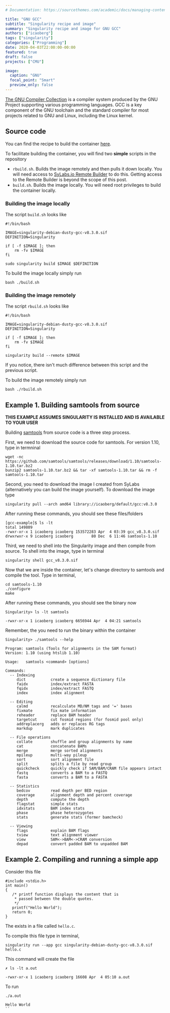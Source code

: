 ```yaml
---
# Documentation: https://sourcethemes.com/academic/docs/managing-content/

title: "GNU GCC"
subtitle: "Singularity recipe and image"
summary: "Singularity recipe and image for GNU GCC"
authors: ["icaoberg"]
tags: ["singularity"]
categories: ["Programming"]
date: 2020-04-03T22:00:00-00:00
featured: true
draft: false
projects: ["CMU"]

image:
  caption: "GNU"
  focal_point: "Smart"
  preview_only: false
---
```


[The GNU Compiler Collection](https://gcc.gnu.org/) is a compiler system produced by the GNU Project supporting various programming languages. GCC is a key component of the GNU toolchain and the standard compiler for most projects related to GNU and Linux, including the Linux kernel. 

## Source code
You can find the recipe to build the container [here](https://github.com/icaoberg/singularity-gcc).

To facilitate building the container, you will find two **simple** scripts in the repository

* `rbuild.sh`. Builds the image remotely and then pulls it down locally. You will need access to [SyLabs.io Remote Builder](https://cloud.sylabs.io/builder) to do this. Getting access to the Remote Builder is beyond the scope of this post.
* `build.sh`. Builds the image locally. You will need root privileges to build the container locally.

### Building the image locally

The script `build.sh` looks like

```
#!/bin/bash

IMAGE=singularity-debian-dusty-gcc-v8.3.0.sif
DEFINITION=Singularity

if [ -f $IMAGE ]; then
	rm -fv $IMAGE
fi

sudo singularity build $IMAGE $DEFINITION
```

To build the image locally simply run

```
bash ./build.sh
```

### Building the image remotely

The script `rbuild.sh` looks like

```
#!/bin/bash

IMAGE=singularity-debian-dusty-gcc-v8.3.0.sif
DEFINITION=Singularity

if [ -f $IMAGE ]; then
	rm -fv $IMAGE
fi

singularity build --remote $IMAGE
```

If you notice, there isn't much difference between this script and the previous script.

To build the image remotely simply run

```
bash ./rbuild.sh
```

## Example 1. Building samtools from source
**THIS EXAMPLE ASSUMES SINGULARITY IS INSTALLED AND IS AVAILABLE TO YOUR USER**

Building [samtools](https://github.com/samtools/) from source code is a three step process.

First, we need to download the source code for samtools. For version 1.10, type in termninal

```
wget -nc https://github.com/samtools/samtools/releases/download/1.10/samtools-1.10.tar.bz2
bunzip2 samtools-1.10.tar.bz2 && tar -xf samtools-1.10.tar && rm -f samtools-1.10.tar
```

Second, you need to download the image I created from SyLabs (alternatively you can build the image yourself). To download the image type

```
singularity pull --arch amd64 library://icaoberg/default/gcc:v8.3.0
```

After running these commands, you should see these files/folders

```
[gcc-example]$ ls -lt
total 149809
-rwxr-xr-x 1 icaoberg icaoberg 153572283 Apr  4 03:39 gcc_v8.3.0.sif
drwxrwxr-x 9 icaoberg icaoberg        80 Dec  6 11:46 samtools-1.10
```

Third, we need to shell into the Singularity image and then compile from source. To shell into the image, type in terminal

```
singularity shell gcc_v8.3.0.sif
```

Now that we are inside the container, let's change directory to samtools and compile the tool. Type in terminal,

```
cd samtools-1.10
./configure
make
```

After running these commands, you should see the binary now

```
Singularity> ls -lt samtools

-rwxr-xr-x 1 icaoberg icaoberg 6656944 Apr  4 04:21 samtools
```

Remember, the you need to run the binary within the container

```
Singularity> ./samtools --help

Program: samtools (Tools for alignments in the SAM format)
Version: 1.10 (using htslib 1.10)

Usage:   samtools <command> [options]

Commands:
  -- Indexing
     dict           create a sequence dictionary file
     faidx          index/extract FASTA
     fqidx          index/extract FASTQ
     index          index alignment

  -- Editing
     calmd          recalculate MD/NM tags and '=' bases
     fixmate        fix mate information
     reheader       replace BAM header
     targetcut      cut fosmid regions (for fosmid pool only)
     addreplacerg   adds or replaces RG tags
     markdup        mark duplicates

  -- File operations
     collate        shuffle and group alignments by name
     cat            concatenate BAMs
     merge          merge sorted alignments
     mpileup        multi-way pileup
     sort           sort alignment file
     split          splits a file by read group
     quickcheck     quickly check if SAM/BAM/CRAM file appears intact
     fastq          converts a BAM to a FASTQ
     fasta          converts a BAM to a FASTA

  -- Statistics
     bedcov         read depth per BED region
     coverage       alignment depth and percent coverage
     depth          compute the depth
     flagstat       simple stats
     idxstats       BAM index stats
     phase          phase heterozygotes
     stats          generate stats (former bamcheck)

  -- Viewing
     flags          explain BAM flags
     tview          text alignment viewer
     view           SAM<->BAM<->CRAM conversion
     depad          convert padded BAM to unpadded BAM
```

## Example 2. Compiling and running a simple app

Consider this file

```
#include <stdio.h>
int main()
{
   /* printf function displays the content that is
    * passed between the double quotes.
    */
   printf("Hello World");
   return 0;
}
```

The exists in a file called `hello.c`.

To compile this file type in terminal,

```
singularity run --app gcc singularity-debian-dusty-gcc-v8.3.0.sif hello.c
```

This command will create the file

```
✗ ls -lt a.out

-rwxr-xr-x 1 icaoberg icaoberg 16608 Apr  4 05:10 a.out
```

To run

```
./a.out

Hello World
``
